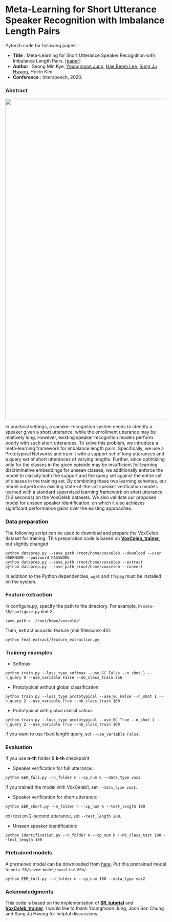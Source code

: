 # Meta-Learning for Short Utterance Speaker Recognition with Imbalance Length Pairs
Pytorch code for following paper:
* **Title** : Meta-Learning for Short Utterance Speaker Recognition with Imbalance Length Pairs. [[paper](https://arxiv.org/abs/2004.02863)]
* **Author** : Seong Min Kye, [Youngmoon Jung](https://github.com/jymsuper), [Hae Beom Lee](https://github.com/haebeom-lee), [Sung Ju Hwang](http://www.sungjuhwang.com), Hoirin Kim 
* **Conference** : Interspeech, 2020.

### Abstract
<img align="middle" width="1000" src="https://github.com/seongmin-kye/meta-SR/blob/master/overview.png">

In practical settings, a speaker recognition system needs to identify a speaker given a short utterance, while the enrollment utterance may be relatively long. However, existing speaker recognition models perform poorly with such short utterances. To solve this problem, we introduce a meta-learning framework for imbalance length pairs. Specifically, we use a Prototypical Networks and train it with a support set of long utterances and a query set of short utterances of varying lengths. Further, since optimizing only for the classes in the given episode may be insufficient for learning discriminative embeddings for unseen classes, we additionally enforce the model to classify both the support and the query set against the entire set of classes in the training set. By combining these two learning schemes, our model outperforms existing state-of-the-art speaker verification models learned with a standard supervised learning framework on short utterance (1-2 seconds) on the VoxCeleb datasets. We also validate our proposed model for unseen speaker identification, on which it also achieves significant performance gains over the existing approaches.

### Data preparation

The following script can be used to download and prepare the VoxCeleb dataset for training. This preparation code is based on [**VoxCeleb_trainer**](https://github.com/clovaai/voxceleb_trainer), but slightly changed.

```
python dataprep.py --save_path /root/home/voxceleb --download --user USERNAME --password PASSWORD 
python dataprep.py --save_path /root/home/voxceleb --extract
python dataprep.py --save_path /root/home/voxceleb --convert
```

In addition to the Python dependencies, `wget` and `ffmpeg` must be installed on the system.

### Feature extraction

In configure.py, specify the path to the directory. For example, in `meta-SR/configure.py` line 2:
```
save_path = '/root/home/voxceleb'
```
Then, extract acoustic feature (mel filterbank-40).
```
python feat_extract/feature_extraction.py
```

### Training examples
- Softmax:
```
python train.py --loss_type softmax --use_GC False --n_shot 1 --n_query 0 --use_variable False --nb_class_train 256
```
- Prototypical without global classification:
```
python train.py --loss_type prototypical --use_GC False --n_shot 1 --n_query 2 --use_variable True --nb_class_train 100
```
- Prototypical with global classification:
```
python train.py --loss_type prototypical --use_GC True --n_shot 1 --n_query 2 --use_variable True --nb_class_train 100
```
if you want to use fixed length query, set `--use_variable False`.

### Evaluation
If you use __n-th__ folder & __k-th__ checkpoint
- Speaker verification for full utterance:
```
python EER_full.py --n_folder n --cp_num k --data_type vox2
```
if you trained the model with VoxCeleb1, set `--data_type vox1`.

- Speaker verification for short utterance:
```
python EER_short.py --n_folder n --cp_num k --test_length 100
```
ex) test on 2-second utterance, set `--test_length 200`.

- Unseen speaker identification:
```
python identification.py --n_folder n --cp_num k --nb_class_test 100 --test_length 100
```

### Pretrained models
A pretrained model can be downloaded from [here](https://drive.google.com/file/d/1uqRviTrmm578nw_OQgqtj3iAmc6eSnTI/view?usp=sharing).
Put this pretrained model to `meta-SR/saved_model/baseline_00n/`.
```
python EER_full.py --n_folder n --cp_num 100 --data_type vox2
```

### Acknowledgments
This code is based on the implementation of [**SR_tutorial**](https://github.com/jymsuper/SpeakerRecognition_tutorial) and [**VoxCeleb_trainer**](https://github.com/clovaai/voxceleb_trainer). I would like to thank Youngmoon Jung, Joon Son Chung and Sung Ju Hwang for helpful discussions.
